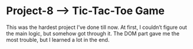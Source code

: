 # Project-8 --> Tic-Tac-Toe Game
This was the hardest project I’ve done till now. At first, I couldn’t figure out the main logic, but somehow got through it. The DOM part gave me the most trouble, but I learned a lot in the end.